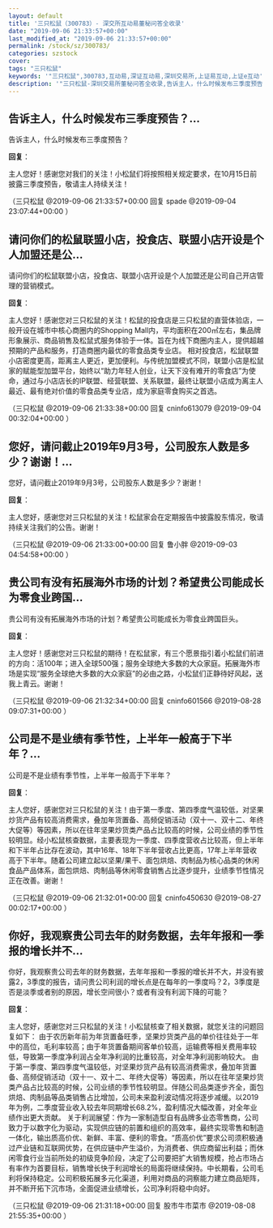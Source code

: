 ```yaml
---
layout: default
title: '三只松鼠（300783）- 深交所互动易董秘问答全收录'
date: "2019-09-06 21:33:57+00:00"
last_modified_at: "2019-09-06 21:33:57+00:00"
permalink: /stock/sz/300783/
categories: szstock
cover: 
tags: "三只松鼠"
keywords: '"三只松鼠",300783,互动易,深证互动易,深圳交易所,上证易互动,上证e互动'
description: '"三只松鼠-深圳交易所董秘问答全收录,告诉主人，什么时候发布三季度预告？"'
---
```


## 告诉主人，什么时候发布三季度预告？...

告诉主人，什么时候发布三季度预告？

**回复**：

主人您好！感谢您对我们的关注！小松鼠们将按照相关规定要求，在10月15日前披露三季度预告，敬请主人持续关注！ 

（三只松鼠  @2019-09-06 21:33:57+00:00 回复 spade  @2019-09-04 23:07:44+00:00 ）

## 请问你们的松鼠联盟小店，投食店、联盟小店开设是个人加盟还是公...

请问你们的松鼠联盟小店，投食店、联盟小店开设是个人加盟还是公司自己开店管理的营销模式。

**回复**：

主人您好！感谢您对三只松鼠的关注！松鼠的投食店是三只松鼠的直营体验店，一般开设在城市中核心商圈内的Shopping Mall内，平均面积在200㎡左右，集品牌形象展示、商品销售及松鼠式服务体验于一体。旨在为线下商圈内主人，提供超越预期的产品和服务，打造商圈内最优的零食品类专业店。
相对投食店，松鼠联盟小店密度更高，距离主人更近，更加便利。与传统加盟模式不同，联盟小店是松鼠家的赋能型加盟平台，始终以“助力年轻人创业，让天下没有难开的零食店”为使命，通过与小店店长的IP联盟、经营联盟、关系联盟，最终让联盟小店成为离主人最近、最有绝对价值的零食品类专业店，成为家庭零食购买之首选。 

（三只松鼠  @2019-09-06 21:33:38+00:00 回复 cninfo613079  @2019-09-04 00:32:04+00:00 ）

## 您好，请问截止2019年9月3号，公司股东人数是多少？谢谢！...

您好，请问截止2019年9月3号，公司股东人数是多少？谢谢！

**回复**：

主人您好，感谢您对三只松鼠的关注！松鼠家会在定期报告中披露股东情况，敬请持续关注我们的公告。谢谢！ 

（三只松鼠  @2019-09-06 21:33:00+00:00 回复 鲁小胖  @2019-09-03 04:54:58+00:00 ）

## 贵公司有没有拓展海外市场的计划？希望贵公司能成长为零食业跨国...

贵公司有没有拓展海外市场的计划？希望贵公司能成长为零食业跨国巨头。

**回复**：

主人您好！感谢您对三只松鼠的期待！在松鼠家，有三个愿景指引着小松鼠们前进的方向：活100年；进入全球500强；服务全球绝大多数的大众家庭。拓展海外市场是实现“服务全球绝大多数的大众家庭”的必由之路，小松鼠们正静待好风起，送我上青云。谢谢！ 

（三只松鼠  @2019-09-06 21:32:34+00:00 回复 cninfo601566  @2019-08-28 09:07:31+00:00 ）

## 公司是不是业绩有季节性，上半年一般高于下半年？...

公司是不是业绩有季节性，上半年一般高于下半年？

**回复**：

主人您好，感谢您对三只松鼠的关注！由于第一季度、第四季度气温较低，对坚果炒货产品有较高消费需求，叠加年货置备、高频促销活动（双十一、双十二、年终大促等）等因素，所以在往年坚果炒货类产品占比较高的时候，公司业绩的季节性较明显。经小松鼠核查数据，主要表现为一季度、四季度营收占比较高，但上半年和下半年占比存在波动，其中16年、18年下半年营收占比更高，17年上半年营收高于下半年。随着公司建立起以坚果/果干、面包烘焙、肉制品为核心品类的休闲食品产品体系，面包烘焙、肉制品等休闲零食销售占比逐步提升，业绩季节性情况正在改善。谢谢！ 

（三只松鼠  @2019-09-06 21:32:01+00:00 回复 cninfo450630  @2019-08-27 00:02:17+00:00 ）

## 你好，我观察贵公司去年的财务数据，去年年报和一季报的增长并不...

你好，我观察贵公司去年的财务数据，去年年报和一季报的增长并不大，并没有披露2，3季度的报告，请问贵公司利润的增长点是在每年的一季度吗？2，3季度是否是淡季或者别的原因，增长空间很小？或者有没有利润下降的可能？

**回复**：

主人您好，感谢您对三只松鼠的关注！小松鼠核查了相关数据，就您关注的问题回复如下：
由于农历新年前为年货置备旺季，坚果炒货类产品的单价往往处于一年中的高位，毛利率较高；由于年货置备期间客单价较高，运输费等相关费用率较低，导致第一季度净利润占全年净利润的比重较高，对全年净利润影响较大。
由于第一季度、第四季度气温较低，对坚果炒货产品有较高消费需求，叠加年货置备、高频促销活动（双十一、双十二、年终大促等）等因素，所以在往年坚果炒货类产品占比较高的时候，公司业绩的季节性较明显。伴随公司品类逐步齐全，面包烘焙、肉制品等品类销售占比增加，公司未来盈利波动情况将逐步减缓。以2019年为例，二季度营业收入较去年同期增长68.2%，盈利情况大幅改善，对全年业绩作出更大贡献。
关于利润展望：作为一家制造型自有品牌多业态零售商，公司致力于以数字化为驱动，实现供应链的前置和组织的高效率，最终实现零售和制造一体化，输出质高价优、新鲜、丰富、便利的零食。“质高价优”要求公司须积极通过产业链和互联网优势，在供应链中产生溢价，为消费者、供应商留出利益；而休闲零食行业当前所处的初级竞争阶段，决定了公司要把扩大销售规模，抢占市场占有率作为首要目标，销售增长快于利润增长的局面将继续保持。中长期看，公司毛利将保持稳定。公司积极拓展多元化渠道，利用对商品的洞察能力建立商品矩阵，并不断开拓下沉市场，全面促进业绩增长，公司净利将稳中向好。 

（三只松鼠  @2019-09-06 21:31:18+00:00 回复 股市牛市菜市  @2019-08-08 21:55:35+00:00 ）

